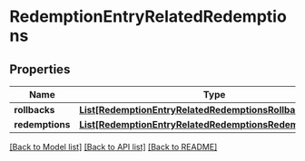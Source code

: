 # RedemptionEntryRelatedRedemptions


## Properties
Name | Type | Description | Notes
------------ | ------------- | ------------- | -------------
**rollbacks** | [**List[RedemptionEntryRelatedRedemptionsRollbacksItem]**](RedemptionEntryRelatedRedemptionsRollbacksItem.md) |  | [optional] 
**redemptions** | [**List[RedemptionEntryRelatedRedemptionsRedemptionsItem]**](RedemptionEntryRelatedRedemptionsRedemptionsItem.md) |  | [optional] 

[[Back to Model list]](../README.md#documentation-for-models) [[Back to API list]](../README.md#documentation-for-api-endpoints) [[Back to README]](../README.md)


